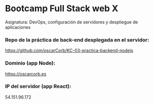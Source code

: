 # Bootcamp Full Stack web X
Asignatura: DevOps, configuración de servidores y despliegue de aplicaciones

### Repo de la práctica de back-end desplegada en el servidor:
https://github.com/oscarCorb/KC-03-practica-backend-nodejs

### Dominio (app Node):
https://oscarcorb.es

### IP del servidor (app React):
54.151.96.172
